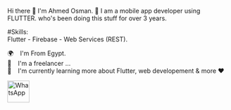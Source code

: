 Hi there 👋 I'm Ahmed Osman. 💪
I am a mobile app developer using FLUTTER. who's been doing this stuff for over 3 years.

#Skills: <br>
Flutter - Firebase - Web Services (REST).

🌍   I'm From Egypt.<br>
🧑   I'm a freelancer ...<br>
🌱   I'm currently learning more about Flutter, web developement & more ❤️<br>


<a href="https://wa.me/+201016649685"><img src="https://upload.wikimedia.org/wikipedia/commons/thumb/6/6b/WhatsApp.svg/640px-WhatsApp.svg.png" alt="WhatsApp" width="50" height="50"></a>

